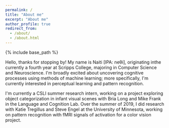 ```yaml
---
permalink: /
title: "About me"
excerpt: "About me"
author_profile: true
redirect_from: 
  - /about/
  - /about.html
---
```


{% include base_path %}

Hello, thanks for stopping by! My name is Naiti [IPA: neθi], originating inthe   currently a fourth year at Scripps College, majoring in Computer Science and Neuroscience. I'm broadly excited about uncovering cognitive processes using methods of machine learning; more specifically, I'm currently interested in perceptual learning and pattern recognition.

I'm currently a CSLI summer research intern, working on a project exploring object categorization in infant visual scenes with Bria Long and Mike Frank in the Language and Cognition Lab. Over the summer of 2019, I did research with Katie Tregillus and Steve Engel at the University of Minnesota, working on pattern recognition with fMRI signals of activation for a color vision project. 
